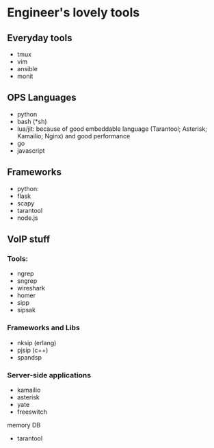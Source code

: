 # Engineer's lovely tools

## Everyday tools
* tmux
* vim
* ansible
* monit

## OPS Languages
* python
* bash (*sh)
* lua/jit: because of good embeddable language (Tarantool; Asterisk; Kamailio; Nginx) and good performance
* go
* javascript

## Frameworks
* python:
 * flask
 * scapy
* tarantool
* node.js

## VoIP stuff

### Tools:
* ngrep
* sngrep
* wireshark
* homer
* sipp
* sipsak

### Frameworks and Libs
* nksip (erlang)
* pjsip (c++)
* spandsp

### Server-side applications
* kamailio
* asterisk
* yate
* freeswitch

 memory DB
* tarantool
